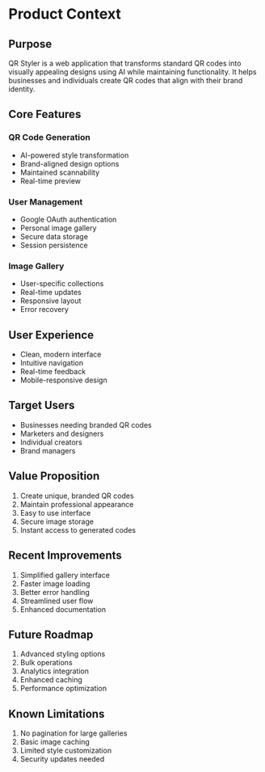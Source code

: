 # Product Context

## Purpose
QR Styler is a web application that transforms standard QR codes into visually appealing designs using AI while maintaining functionality. It helps businesses and individuals create QR codes that align with their brand identity.

## Core Features

### QR Code Generation
- AI-powered style transformation
- Brand-aligned design options
- Maintained scannability
- Real-time preview

### User Management
- Google OAuth authentication
- Personal image gallery
- Secure data storage
- Session persistence

### Image Gallery
- User-specific collections
- Real-time updates
- Responsive layout
- Error recovery

## User Experience
- Clean, modern interface
- Intuitive navigation
- Real-time feedback
- Mobile-responsive design

## Target Users
- Businesses needing branded QR codes
- Marketers and designers
- Individual creators
- Brand managers

## Value Proposition
1. Create unique, branded QR codes
2. Maintain professional appearance
3. Easy to use interface
4. Secure image storage
5. Instant access to generated codes

## Recent Improvements
1. Simplified gallery interface
2. Faster image loading
3. Better error handling
4. Streamlined user flow
5. Enhanced documentation

## Future Roadmap
1. Advanced styling options
2. Bulk operations
3. Analytics integration
4. Enhanced caching
5. Performance optimization

## Known Limitations
1. No pagination for large galleries
2. Basic image caching
3. Limited style customization
4. Security updates needed
